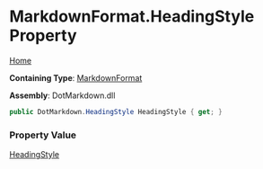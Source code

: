 # MarkdownFormat\.HeadingStyle Property

[Home](../../../README.md)

**Containing Type**: [MarkdownFormat](../README.md)

**Assembly**: DotMarkdown\.dll

```csharp
public DotMarkdown.HeadingStyle HeadingStyle { get; }
```

### Property Value

[HeadingStyle](../../HeadingStyle/README.md)

